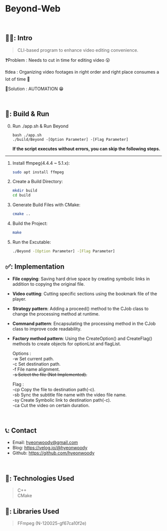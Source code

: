 # Beyond-Web

</br>

## 🧑‍💻: Intro
> CLI-based program to enhance video editing convenience.

❓Problem : Needs to cut in time for editing video 😮

❗Idea : Organizing video footages in right order and right place consumes a lot of time 🤔

💯Solution : AUTOMATION 😁
 
 
</br>

 ## 🚀: Build & Run
0. Run ./app.sh & Run Beyond
    ```
    bash ./app.sh 
    ./build/Beyond -[Option Parameter] -[Flag Parameter]
    ```
    **If the script executes without errors, you can skip the following steps.**
 ---
1. Install ffmpeg(4.4.4 ~ 5.1.x):
    ```bash
    sudo apt install ffmpeg
    ```
2. Create a Build Directory:
    ```bash
    mkdir build
    cd build
    ```
 
3. Generate Build Files with CMake:
    ```bash
    cmake ..
    ```

4. Build the Project:
    ```bash
    make
    ```


5. Run the Excutable:
    ```bash
    ./Beyond -[Option Parameter] -[Flag Parameter]
    ```


 ## ✅: Implementation 
- **File copying**: Saving hard drive space by creating symbolic links in addition to copying the original file.  
- **Video cutting**: Cutting specific sections using the bookmark file of the player.  
- **Strategy pattern**: Adding a proceed() method to the CJob class to change the processing method at runtime.  
- **Command pattern**: Encapsulating the processing method in the CJob class to improve code readability.  
- **Factory method pattern**: Using the CreateOption() and CreateFlag() methods to create objects for optionList and flagList.  


  Options :  
    -w Set current path.  
    -c Set destination path.  
    -f File name alignment.  
    -~~s Select the file (Not Implemented).~~ 
  
  Flag :  
    -cp Copy the file to destination path(-c).  
    -sb Sync the subtitle file name with the video file name.  
    -sy Create Symbolic link to destination path(-c).  
    -ca Cut the video on certain duration.  
    
   
    
 </br>

## 📞: Contact
- Email: hyeonwoody@gmail.com
- Blog: https://velog.io/@hyeonwoody
- Github: https://github.com/hyeonwoody

</br>

## 🧱: Technologies Used
>C++  
>CMake

## 📖: Libraries Used
>FFmpeg (N-120025-gf67ca10f2e)  
